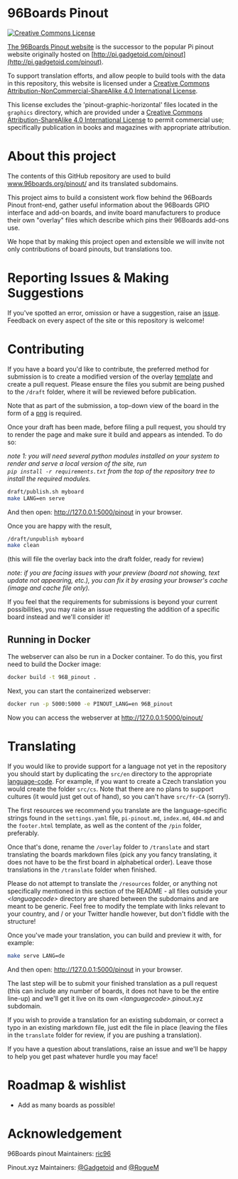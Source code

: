 # 96Boards Pinout

<a rel="license" href="http://creativecommons.org/licenses/by-nc-sa/4.0/"><img alt="Creative Commons License" style="border-width:0" src="https://i.creativecommons.org/l/by-nc-sa/4.0/88x31.png" /></a>

[The 96Boards Pinout website](www.96boards.org/pinout/) is the successor to the popular Pi pinout website originally hosted on [http://pi.gadgetoid.com/pinout](http://pi.gadgetoid.com/pinout).

To support translation efforts, and allow people to build tools with the data in this repository, this website is licensed under a [Creative Commons Attribution-NonCommercial-ShareAlike 4.0 International License](http://creativecommons.org/licenses/by-nc-sa/4.0/).

This license excludes the 'pinout-graphic-horizontal' files located in the `graphics` directory, which are provided under a [Creative Commons Attribution-ShareAlike 4.0 International License](http://creativecommons.org/licenses/by-sa/4.0/) to permit commercial use; specifically publication in books and magazines with appropriate attribution.

# About this project

The contents of this GitHub repository are used to build www.96boards.org/pinout/ and its translated subdomains.

This project aims to build a consistent work flow behind the 96Boards Pinout front-end, gather useful information about the 96Boards GPIO interface and add-on boards, and invite board manufacturers to produce their own "overlay" files which describe which pins their 96Boards add-ons use.

We hope that by making this project open and extensible we will invite not only contributions of board pinouts, but translations too.

# Reporting Issues & Making Suggestions

If you've spotted an error, omission or have a suggestion, raise an [issue](). Feedback on every aspect of the site or this repository is welcome!

# Contributing

If you have a board you'd like to contribute, the preferred method for submission is to create a modified version of the overlay [template]() and create a pull request. Please ensure the files you submit are being pushed to the `/draft` folder, where it will be reviewed before publication.

Note that as part of the submission, a top-down view of the board in the form of a [png]() is required.

Once your draft has been made, before filing a pull request, you should try to render the page and make sure it build and appears as intended. To do so:

*note 1: you will need several python modules installed on your system to render and serve a local version of the site, run*  
*`pip install -r requirements.txt` from the top of the repository tree to install the required modules.*

```bash
draft/publish.sh myboard
make LANG=en serve
```
And then open: http://127.0.0.1:5000/pinout in your browser.

Once you are happy with the result,

```bash
/draft/unpublish myboard
make clean
```
(this will file the overlay back into the draft folder, ready for review)

*note: if you are facing issues with your preview (board not showing, text update not appearing, etc.), you can fix it by erasing your browser's cache (image and cache file only).*

If you feel that the requirements for submissions is beyond your current possibilities, you may raise an issue requesting the addition of a specific board instead and we'll consider it!

## Running in Docker

The webserver can also be run in a Docker container. To do this, you first need to build the Docker image:

```bash
docker build -t 96B_pinout .
```

Next, you can start the containerized webserver:

```bash
docker run -p 5000:5000 -e PINOUT_LANG=en 96B_pinout
```

Now you can access the webserver at http://127.0.0.1:5000/pinout/

# Translating

If you would like to provide support for a language not yet in the repository you should start by duplicating the `src/en` directory to the appropriate [language-code](https://en.wikipedia.org/wiki/List_of_ISO_639-1_codes). For example, if you want to create a Czech translation you would create the folder `src/cs`. Note that there are no plans to support cultures (it would just get out of hand), so you can't have `src/fr-CA` (sorry!).

The first resources we recommend you translate are the language-specific strings found in the `settings.yaml` file, `pi-pinout.md`, `index.md`, `404.md` and the `footer.html` template, as well as the content of the `/pin` folder, preferably.

Once that's done, rename the `/overlay` folder to `/translate` and start translating the boards markdown files (pick any you fancy translating, it does not have to be the first board in alphabetical order). Leave those translations in the `/translate` folder when finished.

Please do not attempt to translate the `/resources` folder, or anything not specifically mentioned in this section of the README - all files outside your *&lt;languagecode&gt;* directory are shared between the subdomains and are meant to be generic. Feel free to modify the template with links relevant to your country, and / or your Twitter handle however, but don't fiddle with the structure!

Once you've made your translation, you can build and preview it with, for example:

```bash
make serve LANG=de
```

And then open: http://127.0.0.1:5000/pinout in your browser.

The last step will be to submit your finished translation as a pull request (this can include any number of boards, it does not have to be the entire line-up) and we'll get it live on its own *&lt;languagecode&gt;*.pinout.xyz subdomain.

If you wish to provide a translation for an existing subdomain, or correct a typo in an existing markdown file, just edit the file in place (leaving the files in the `translate` folder for review, if you are pushing a translation).

If you have a question about translations, raise an issue and we'll be happy to help you get past whatever hurdle you may face!


# Roadmap &amp; wishlist

* Add as many boards as possible!

# Acknowledgement

96Boards pinout Maintainers: [ric96](https://github.com/ric96)

Pinout.xyz Maintainers: [@Gadgetoid](https://github.com/Gadgetoid) and [@RogueM](https://github.com/RogueM)
